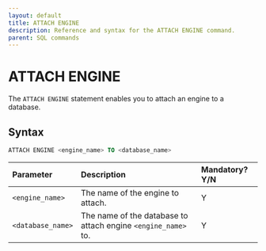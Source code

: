 ```yaml
---
layout: default
title: ATTACH ENGINE
description: Reference and syntax for the ATTACH ENGINE command.
parent: SQL commands
---
```


# ATTACH ENGINE

The `ATTACH ENGINE` statement enables you to attach an engine to a database.

## Syntax

```sql
ATTACH ENGINE <engine_name> TO <database_name>
```

| Parameter         | Description                                                   | Mandatory? Y/N |
| :----------------- | :------------------------------------------------------------- | :-------------- |
| `<engine_name>`   | The name of the engine to attach.                             | Y              |
| `<database_name>` | The name of the database to attach engine `<engine_name>` to. | Y              |
